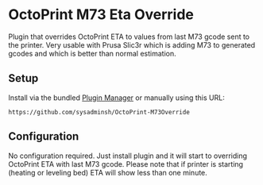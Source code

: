 # OctoPrint M73 Eta Override

Plugin that overrides OctoPrint ETA to values from last M73 gcode sent to the printer.
Very usable with Prusa Slic3r which is adding M73 to generated gcodes and which is better than normal estimation.

## Setup

Install via the bundled [Plugin Manager](https://github.com/foosel/OctoPrint/wiki/Plugin:-Plugin-Manager)
or manually using this URL:

    https://github.com/sysadminsh/OctoPrint-M73Override


## Configuration

No configuration required. Just install plugin and it will start to overriding OctoPrint ETA with last M73 gcode.
Please note that if printer is starting (heating or leveling bed) ETA will show less than one minute.